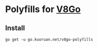 # Polyfills for [V8Go](https://github.com/rogchap/v8go)

## Install

```shell
go get -u go.kuoruan.net/v8go-polyfills
```
